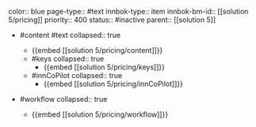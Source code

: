 color:: blue
page-type:: #text
innbok-type:: item
innbok-bm-id:: [[solution 5/pricing]]
priority:: 400
status:: #inactive
parent:: [[solution 5]]

- #content #text
  collapsed:: true
	- {{embed [[solution 5/pricing/content]]}}
  - #keys
    collapsed:: true
	  - {{embed [[solution 5/pricing/keys]]}}
  - #innCoPilot
    collapsed:: true
	  - {{embed [[solution 5/pricing/innCoPilot]]}}

- #workflow
  collapsed:: true
	- {{embed [[solution 5/pricing/workflow]]}}






